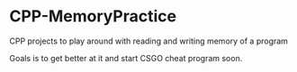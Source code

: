 # CPP-MemoryPractice
CPP projects to play around with reading and writing memory of a program

Goals is to get better at it and start CSGO cheat program soon.
